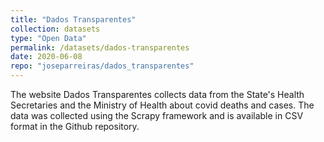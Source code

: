 ```yaml
---
title: "Dados Transparentes"
collection: datasets
type: "Open Data"
permalink: /datasets/dados-transparentes
date: 2020-06-08
repo: "joseparreiras/dados_transparentes"
---
```


The website Dados Transparentes collects data from the State's Health Secretaries and the Ministry of Health about covid deaths and cases. The data was collected using the Scrapy framework and is available in CSV format in the Github repository.
